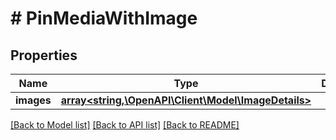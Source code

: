 # # PinMediaWithImage

## Properties

Name | Type | Description | Notes
------------ | ------------- | ------------- | -------------
**images** | [**array<string,\OpenAPI\Client\Model\ImageDetails>**](ImageDetails.md) |  | [optional]

[[Back to Model list]](../../README.md#models) [[Back to API list]](../../README.md#endpoints) [[Back to README]](../../README.md)
